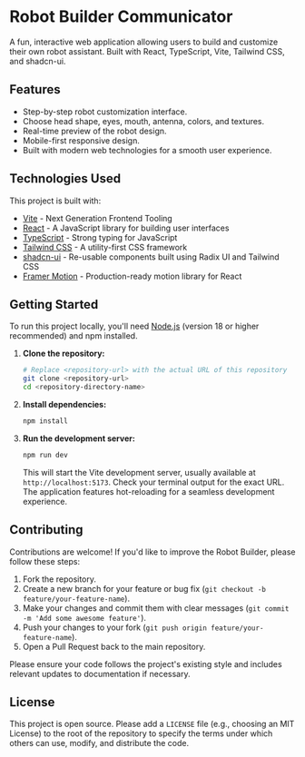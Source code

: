# Robot Builder Communicator

A fun, interactive web application allowing users to build and customize their own robot assistant. Built with React, TypeScript, Vite, Tailwind CSS, and shadcn-ui.

## Features

*   Step-by-step robot customization interface.
*   Choose head shape, eyes, mouth, antenna, colors, and textures.
*   Real-time preview of the robot design.
*   Mobile-first responsive design.
*   Built with modern web technologies for a smooth user experience.

## Technologies Used

This project is built with:

*   [Vite](https://vitejs.dev/) - Next Generation Frontend Tooling
*   [React](https://reactjs.org/) - A JavaScript library for building user interfaces
*   [TypeScript](https://www.typescriptlang.org/) - Strong typing for JavaScript
*   [Tailwind CSS](https://tailwindcss.com/) - A utility-first CSS framework
*   [shadcn-ui](https://ui.shadcn.com/) - Re-usable components built using Radix UI and Tailwind CSS
*   [Framer Motion](https://www.framer.com/motion/) - Production-ready motion library for React

## Getting Started

To run this project locally, you'll need [Node.js](https://nodejs.org/) (version 18 or higher recommended) and npm installed.

1.  **Clone the repository:**
    ```sh
    # Replace <repository-url> with the actual URL of this repository
    git clone <repository-url>
    cd <repository-directory-name>
    ```

2.  **Install dependencies:**
    ```sh
    npm install
    ```

3.  **Run the development server:**
    ```sh
    npm run dev
    ```
    This will start the Vite development server, usually available at `http://localhost:5173`. Check your terminal output for the exact URL. The application features hot-reloading for a seamless development experience.

## Contributing

Contributions are welcome! If you'd like to improve the Robot Builder, please follow these steps:

1.  Fork the repository.
2.  Create a new branch for your feature or bug fix (`git checkout -b feature/your-feature-name`).
3.  Make your changes and commit them with clear messages (`git commit -m 'Add some awesome feature'`).
4.  Push your changes to your fork (`git push origin feature/your-feature-name`).
5.  Open a Pull Request back to the main repository.

Please ensure your code follows the project's existing style and includes relevant updates to documentation if necessary.

## License

This project is open source. Please add a `LICENSE` file (e.g., choosing an MIT License) to the root of the repository to specify the terms under which others can use, modify, and distribute the code.
